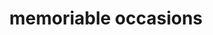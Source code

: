 ---
layout: page
title: memoriable occasions
description: we have diverse experience in many types of celebrations that fit your need. if you have an vision of your celebrations, we can put that vision into a reality. no idea is too small and no idea is too big, we welcome the opportunity to impress you with our creative results.
permalink: /pt4.html
---